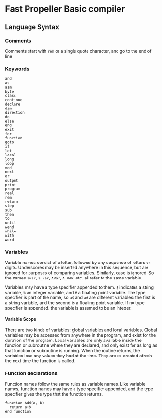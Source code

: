 # Fast Propeller Basic compiler

## Language Syntax

### Comments

Comments start with `rem` or a single quote character, and go to the end of line

### Keywords

```
and
as
asm
byte
class
continue
declare
dim
direction
do
else
end
exit
for
function
goto
if
let
local
long
loop
mod
next
or
output
print
program
real
rem
return
step
sub
then
to
until
wend
while
with
word
```

### Variables

Variable names consist of a letter, followed by any sequence of letters or digits. Underscores may be inserted anywhere in this sequence, but are ignored for purposes of comparing variables. Similarly, case is ignored. So the names `avar`, `a_var`, `AVar`, `A_VAR`, etc. all refer to the same variable.

Variables may have a type specifier appended to them. `$` indicates a string variable, `%` an integer variable, and `#` a floating point variable. The type specifier is part of the name, so `a$` and `a#` are different variables: the first is a string variable, and the second is a floating point variable. If no type specifier is appended, the variable is assumed to be an integer.

#### Variable Scope

There are two kinds of variables: global variables and local variables. Global variables may be accessed from anywhere in the program, and exist for the duration of the program. Local variables are only available inside the function or subroutine where they are declared, and only exist for as long as that function or subroutine is running. When the routine returns, the variables lose any values they had at the time. They are re-created afresh the next time the function is called.

### Function declarations

Function names follow the same rules as variable names. Like variable names, function names may have a type specifier appended, and the type specifier gives the type that the function returns.

```
function Add(a, b)
  return a+b
end function
```
